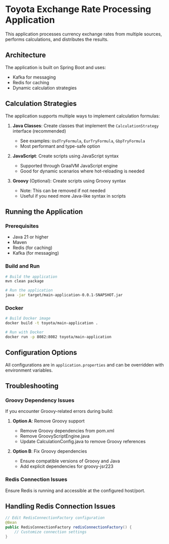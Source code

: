 # Toyota Exchange Rate Processing Application

This application processes currency exchange rates from multiple sources, performs calculations, and distributes the results.

## Architecture

The application is built on Spring Boot and uses:
- Kafka for messaging
- Redis for caching
- Dynamic calculation strategies

## Calculation Strategies

The application supports multiple ways to implement calculation formulas:

1. **Java Classes**: Create classes that implement the `CalculationStrategy` interface (recommended)
   - See examples: `UsdTryFormula`, `EurTryFormula`, `GbpTryFormula`
   - Most performant and type-safe option

2. **JavaScript**: Create scripts using JavaScript syntax
   - Supported through GraalVM JavaScript engine
   - Good for dynamic scenarios where hot-reloading is needed

3. **Groovy** (Optional): Create scripts using Groovy syntax
   - Note: This can be removed if not needed
   - Useful if you need more Java-like syntax in scripts

## Running the Application

### Prerequisites
- Java 21 or higher
- Maven
- Redis (for caching)
- Kafka (for messaging)

### Build and Run
```bash
# Build the application
mvn clean package

# Run the application
java -jar target/main-application-0.0.1-SNAPSHOT.jar
```

### Docker
```bash
# Build Docker image
docker build -t toyota/main-application .

# Run with Docker
docker run -p 8082:8082 toyota/main-application
```

## Configuration Options

All configurations are in `application.properties` and can be overridden with environment variables.

## Troubleshooting

### Groovy Dependency Issues

If you encounter Groovy-related errors during build:

1. **Option A**: Remove Groovy support
   - Remove Groovy dependencies from pom.xml
   - Remove GroovyScriptEngine.java
   - Update CalculationConfig.java to remove Groovy references

2. **Option B**: Fix Groovy dependencies
   - Ensure compatible versions of Groovy and Java
   - Add explicit dependencies for groovy-jsr223

### Redis Connection Issues

Ensure Redis is running and accessible at the configured host/port.

## Handling Redis Connection Issues

```java
// Edit RedisConnectionFactory configuration
@Bean
public RedisConnectionFactory redisConnectionFactory() {
    // Customize connection settings
}
```